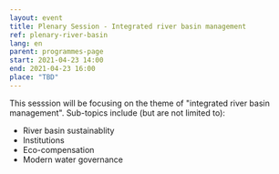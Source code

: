 ```yaml
---
layout: event
title: Plenary Session - Integrated river basin management
ref: plenary-river-basin
lang: en
parent: programmes-page
start: 2021-04-23 14:00
end: 2021-04-23 16:00
place: "TBD"
---
```

This sesssion will be focusing on the theme of "integrated river basin management". Sub-topics include (but are not limited to):

- River basin sustainablity
- Institutions
- Eco-compensation
- Modern water governance

